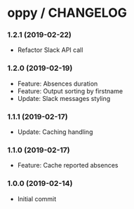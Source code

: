 # oppy / CHANGELOG


### 1.2.1 (2019-02-22)

* Refactor Slack API call


### 1.2.0 (2019-02-19)

* Feature: Absences duration
* Feature: Output sorting by firstname
* Update: Slack messages styling


### 1.1.1 (2019-02-17)

* Update: Caching handling


### 1.1.0 (2019-02-17)

* Feature: Cache reported absences


### 1.0.0 (2019-02-14)

* Initial commit
